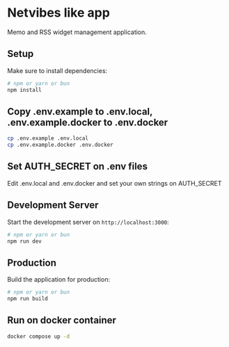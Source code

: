 # Netvibes like app
Memo and RSS widget management application.

## Setup

Make sure to install dependencies:

```bash
# npm or yarn or bun
npm install
```

## Copy .env.example to .env.local, .env.example.docker to .env.docker
```bash
cp .env.example .env.local
cp .env.example.docker .env.docker
```

## Set AUTH_SECRET on .env files
Edit .env.local and .env.docker and set your own strings on AUTH_SECRET

## Development Server

Start the development server on `http://localhost:3000`:

```bash
# npm or yarn or bun
npm run dev
```

## Production

Build the application for production:

```bash
# npm or yarn or bun
npm run build
```


## Run on docker container
```bash
docker compose up -d
```
